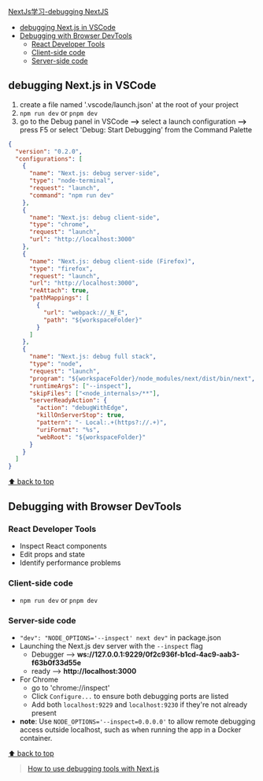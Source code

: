[NextJs学习-debugging NextJS](#top)

- [debugging Next.js in VSCode](#debugging-nextjs-in-vscode)
- [Debugging with Browser DevTools](#debugging-with-browser-devtools)
  - [React Developer Tools](#react-developer-tools)
  - [Client-side code](#client-side-code)
  - [Server-side code](#server-side-code)

## debugging Next.js in VSCode

1. create a file named '.vscode/launch.json' at the root of your project
2. `npm run dev` or `pnpm dev`
3. go to the Debug panel in VSCode **-->** select a launch configuration **-->** press F5 or select 'Debug: Start Debugging' from the Command Palette

```json
{
  "version": "0.2.0",
  "configurations": [
    {
      "name": "Next.js: debug server-side",
      "type": "node-terminal",
      "request": "launch",
      "command": "npm run dev"
    },
    {
      "name": "Next.js: debug client-side",
      "type": "chrome",
      "request": "launch",
      "url": "http://localhost:3000"
    },
    {
      "name": "Next.js: debug client-side (Firefox)",
      "type": "firefox",
      "request": "launch",
      "url": "http://localhost:3000",
      "reAttach": true,
      "pathMappings": [
        {
          "url": "webpack://_N_E",
          "path": "${workspaceFolder}"
        }
      ]
    },
    {
      "name": "Next.js: debug full stack",
      "type": "node",
      "request": "launch",
      "program": "${workspaceFolder}/node_modules/next/dist/bin/next",
      "runtimeArgs": ["--inspect"],
      "skipFiles": ["<node_internals>/**"],
      "serverReadyAction": {
        "action": "debugWithEdge",
        "killOnServerStop": true,
        "pattern": "- Local:.+(https?://.+)",
        "uriFormat": "%s",
        "webRoot": "${workspaceFolder}"
      }
    }
  ]
}
```

[⬆ back to top](#top)

## Debugging with Browser DevTools

### React Developer Tools

- Inspect React components
- Edit props and state
- Identify performance problems

### Client-side code

- `npm run dev` or `pnpm dev`

### Server-side code

- `"dev": "NODE_OPTIONS='--inspect' next dev"` in package.json
- Launching the Next.js dev server with the `--inspect` flag
  - Debugger -->  **ws://127.0.0.1:9229/0f2c936f-b1cd-4ac9-aab3-f63b0f33d55e**
  - ready --> **http://localhost:3000**
- For Chrome
  - go to 'chrome://inspect'
  - Click `Configure...` to ensure both debugging ports are listed
  - Add both `localhost:9229` and `localhost:9230` if they're not already present
- **note**:  Use `NODE_OPTIONS='--inspect=0.0.0.0'` to allow remote debugging access outside localhost, such as when running the app in a Docker container.

[⬆ back to top](#top)

> [How to use debugging tools with Next.js](https://nextjs.org/docs/app/guides/debugging)
